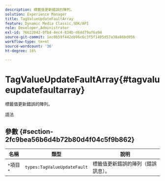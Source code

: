 ```yaml
---
description: 標籤值更新錯誤的陣列。
solution: Experience Manager
title: TagValueUpdateFaultArray
feature: Dynamic Media Classic,SDK/API
role: Developer,Administrator
exl-id: 76622042-0fb4-4ec4-834b-d64d79af6a94
source-git-commit: 1ec8b59f442eb96c6c3f5f1405d57a38a86bd056
workflow-type: tm+mt
source-wordcount: '36'
ht-degree: 16%

---
```


# TagValueUpdateFaultArray{#tagvalueupdatefaultarray}

標籤值更新錯誤的陣列。

語法

## 參數 {#section-2fc9bea56b6d4b72b80d4f04c5f9b862}

| 名稱 | 類型 | 說明 |
|---|---|---|
| `*`項目`*` | `types:TagValueUpdateFault` | 標籤值更新錯誤的陣列（錯誤訊息）。 |
